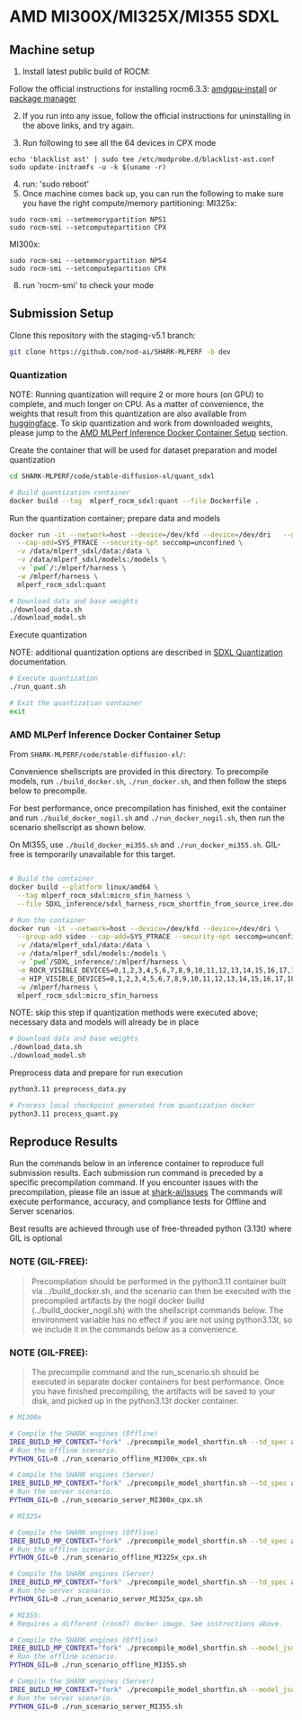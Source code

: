 # AMD MI300X/MI325X/MI355 SDXL

## Machine setup
1. Install latest public build of ROCM:

Follow the official instructions for installing rocm6.3.3: [amdgpu-install](https://rocm.docs.amd.com/projects/install-on-linux/en/latest/install/install-methods/amdgpu-installer-index.html) or [package manager](https://rocm.docs.amd.com/projects/install-on-linux/en/latest/install/install-methods/package-manager-index.html)

2. If you run into any issue, follow the official instructions for uninstalling in the above links, and try again.

3. Run following to see all the 64 devices in CPX mode
```
echo 'blacklist ast' | sudo tee /etc/modprobe.d/blacklist-ast.conf
sudo update-initramfs -u -k $(uname -r)
```
4. run: 'sudo reboot'
5. Once machine comes back up, you can run the following to make sure you have the right compute/memory partitioning:
MI325x:
```
sudo rocm-smi --setmemorypartition NPS1
sudo rocm-smi --setcomputepartition CPX 
```
MI300x:
```
sudo rocm-smi --setmemorypartition NPS4
sudo rocm-smi --setcomputepartition CPX 
```
8. run 'rocm-smi' to check your mode

## Submission Setup

Clone this repository with the staging-v5.1 branch:
```bash
git clone https://github.com/nod-ai/SHARK-MLPERF -b dev
```

### Quantization
NOTE: Running quantization will require 2 or more hours (on GPU) to complete, and much longer on CPU. As a matter of convenience, the weights that result from this quantization are also available from [huggingface](https://huggingface.co/amd-shark/sdxl-quant-models). To skip quantization and work from downloaded weights, please jump to the [AMD MLPerf Inference Docker Container Setup](#amd-mlperf-inference-docker-container-setup) section.

Create the container that will be used for dataset preparation and model quantization
```bash
cd SHARK-MLPERF/code/stable-diffusion-xl/quant_sdxl

# Build quantization container
docker build --tag  mlperf_rocm_sdxl:quant --file Dockerfile .
```

Run the quantization container; prepare data and models
```bash
docker run -it --network=host --device=/dev/kfd --device=/dev/dri   --group-add video \
  --cap-add=SYS_PTRACE --security-opt seccomp=unconfined \
  -v /data/mlperf_sdxl/data:/data \
  -v /data/mlperf_sdxl/models:/models \
  -v `pwd`/:/mlperf/harness \
  -w /mlperf/harness \
  mlperf_rocm_sdxl:quant

# Download data and base weights
./download_data.sh
./download_model.sh
```

Execute quantization

NOTE: additional quantization options are described in [SDXL Quantization](./quant_sdxl/README.md) documentation.
```bash
# Execute quantization
./run_quant.sh

# Exit the quantization container
exit
```

### AMD MLPerf Inference Docker Container Setup

From `SHARK-MLPERF/code/stable-diffusion-xl/`:

Convenience shellscripts are provided in this directory. To precompile models, run `./build_docker.sh`, `./run_docker.sh`, and then follow the steps below to precompile.

For best performance, once precompilation has finished, exit the container and run `./build_docker_nogil.sh` and `./run_docker_nogil.sh`, then run the scenario shellscript as shown below.

On MI355, use `./build_docker_mi355.sh` and `./run_docker_mi355.sh`. GIL-free is temporarily unavailable for this target.
```bash

# Build the container
docker build --platform linux/amd64 \
  --tag mlperf_rocm_sdxl:micro_sfin_harness \
  --file SDXL_inference/sdxl_harness_rocm_shortfin_from_source_iree.dockerfile .

# Run the container
docker run -it --network=host --device=/dev/kfd --device=/dev/dri \
  --group-add video --cap-add=SYS_PTRACE --security-opt seccomp=unconfined \
  -v /data/mlperf_sdxl/data:/data \
  -v /data/mlperf_sdxl/models:/models \
  -v `pwd`/SDXL_inference/:/mlperf/harness \
  -e ROCR_VISIBLE_DEVICES=0,1,2,3,4,5,6,7,8,9,10,11,12,13,14,15,16,17,18,19,20,21,22,23,24,25,26,27,28,29,30,31,32,33,34,35,36,37,38,39,40,41,42,43,44,45,46,47,48,49,50,51,52,53,54,55,56,57,58,59,60,61,62,63 \
  -e HIP_VISIBLE_DEVICES=0,1,2,3,4,5,6,7,8,9,10,11,12,13,14,15,16,17,18,19,20,21,22,23,24,25,26,27,28,29,30,31,32,33,34,35,36,37,38,39,40,41,42,43,44,45,46,47,48,49,50,51,52,53,54,55,56,57,58,59,60,61,62,63 \
  -w /mlperf/harness \
  mlperf_rocm_sdxl:micro_sfin_harness
```

NOTE: skip this step if quantization methods were executed above; necessary data and models will already be in place
```bash
# Download data and base weights
./download_data.sh
./download_model.sh
```

Preprocess data and prepare for run execution
```bash
python3.11 preprocess_data.py

# Process local checkpoint generated from quantization docker
python3.11 process_quant.py
```

## Reproduce Results
Run the commands below in an inference container to reproduce full submission results.
Each submission run command is preceded by a specific precompilation command. If you encounter issues with the precompilation, please file an issue at [shark-ai/issues](https://github.com/nod-ai/shark-ai/issues)
The commands will execute performance, accuracy, and compliance tests for Offline and Server scenarios.

Best results are achieved through use of free-threaded python (3.13t) where GIL is optional
### NOTE (GIL-FREE): 
> Precompilation should be performed in the python3.11 container built via ../build_docker.sh, and the scenario can then be executed with the precompiled artifacts by the nogil docker build (../build_docker_nogil.sh) with the shellscript commands below. The environment variable has no effect if you are not using python3.13t, so we include it in the commands below as a convenience.

### NOTE (GIL-FREE):
> The precompile command and the run_scenario.sh should be executed in separate docker containers for best performance. Once you have finished precompiling, the artifacts will be saved to your disk, and picked up in the python3.13t docker container.

``` bash
# MI300x

# Compile the SHARK engines (Offline)
IREE_BUILD_MP_CONTEXT="fork" ./precompile_model_shortfin.sh --td_spec attention_and_matmul_spec_gfx942_MI325.mlir --model_json sdxl_config_fp8_sched_unet_bs2.json
# Run the offline scenario.
PYTHON_GIL=0 ./run_scenario_offline_MI300x_cpx.sh

# Compile the SHARK engines (Server)
IREE_BUILD_MP_CONTEXT="fork" ./precompile_model_shortfin.sh --td_spec attention_and_matmul_spec_gfx942_MI325.mlir --model_json sdxl_config_fp8_sched_unet_bs1.json
# Run the server scenario.
PYTHON_GIL=0 ./run_scenario_server_MI300x_cpx.sh
```
``` bash
# MI325x

# Compile the SHARK engines (Offline)
IREE_BUILD_MP_CONTEXT="fork" ./precompile_model_shortfin.sh --td_spec attention_and_matmul_spec_gfx942_MI325_bs32_mod.mlir --model_json sdxl_config_fp8_sched_unet_bs32.json
# Run the offline scenario.
PYTHON_GIL=0 ./run_scenario_offline_MI325x_cpx.sh

# Compile the SHARK engines (Server)
IREE_BUILD_MP_CONTEXT="fork" ./precompile_model_shortfin.sh --td_spec attention_and_matmul_spec_gfx942_MI325_mod.mlir --model_json sdxl_config_fp8_sched_unet_bs2.json
# Run the server scenario.
PYTHON_GIL=0 ./run_scenario_server_MI325x_cpx.sh
```
``` bash
# MI355:
# Requires a different (rocm7) docker image. See instructions above.

# Compile the SHARK engines (Offline)
IREE_BUILD_MP_CONTEXT="fork" ./precompile_model_shortfin.sh --model_json sdxl_config_fp8_ocp_sched_unet_bs32.json --target gfx950 --flag_file "sdxl_flagfile_gfx950.txt" --td_spec "" --shortfin_dir /app/vllm/shark-ai/shortfin/python/shortfin_apps/sd
# Run the offline scenario.
PYTHON_GIL=0 ./run_scenario_offline_MI355.sh

# Compile the SHARK engines (Server)
IREE_BUILD_MP_CONTEXT="fork" ./precompile_model_shortfin.sh --model_json sdxl_config_fp8_ocp_sched_unet_bs2.json --target gfx950 --flag_file "sdxl_flagfile_gfx950.txt" --td_spec "" --shortfin_dir /app/vllm/shark-ai/shortfin/python/shortfin_apps/sd
# Run the server scenario.
PYTHON_GIL=0 ./run_scenario_server_MI355.sh
```
